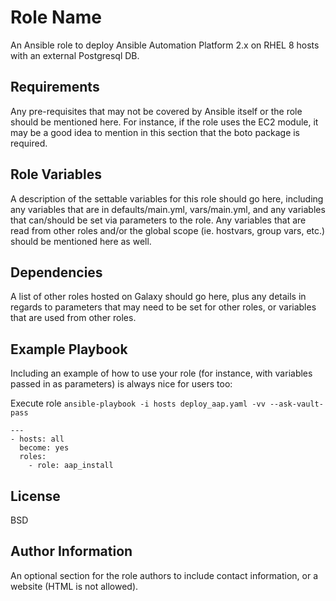 Role Name
=========

An Ansible role to deploy Ansible Automation Platform 2.x on RHEL 8 hosts with an external Postgresql DB.

Requirements
------------

Any pre-requisites that may not be covered by Ansible itself or the role should be mentioned here. For instance, if the role uses the EC2 module, it may be a good idea to mention in this section that the boto package is required.

Role Variables
--------------

A description of the settable variables for this role should go here, including any variables that are in defaults/main.yml, vars/main.yml, and any variables that can/should be set via parameters to the role. Any variables that are read from other roles and/or the global scope (ie. hostvars, group vars, etc.) should be mentioned here as well.

Dependencies
------------

A list of other roles hosted on Galaxy should go here, plus any details in regards to parameters that may need to be set for other roles, or variables that are used from other roles.

Example Playbook
----------------

Including an example of how to use your role (for instance, with variables passed in as parameters) is always nice for users too:

Execute role `ansible-playbook -i hosts deploy_aap.yaml -vv --ask-vault-pass`

    ---
    - hosts: all
      become: yes
      roles:
        - role: aap_install
License
-------

BSD

Author Information
------------------

An optional section for the role authors to include contact information, or a website (HTML is not allowed).
